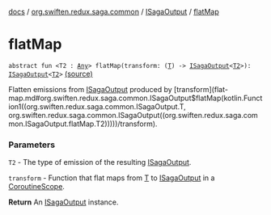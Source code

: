 [docs](../../index.md) / [org.swiften.redux.saga.common](../index.md) / [ISagaOutput](index.md) / [flatMap](./flat-map.md)

# flatMap

`abstract fun <T2 : `[`Any`](https://kotlinlang.org/api/latest/jvm/stdlib/kotlin/-any/index.html)`> flatMap(transform: (`[`T`](index.md#T)`) -> `[`ISagaOutput`](index.md)`<`[`T2`](flat-map.md#T2)`>): `[`ISagaOutput`](index.md)`<`[`T2`](flat-map.md#T2)`>` [(source)](https://github.com/protoman92/KotlinRedux/tree/master/common/common-saga/src/main/kotlin/org/swiften/redux/saga/common/CommonSaga.kt#L137)

Flatten emissions from [ISagaOutput](index.md) produced by [transform](flat-map.md#org.swiften.redux.saga.common.ISagaOutput$flatMap(kotlin.Function1((org.swiften.redux.saga.common.ISagaOutput.T, org.swiften.redux.saga.common.ISagaOutput((org.swiften.redux.saga.common.ISagaOutput.flatMap.T2)))))/transform).

### Parameters

`T2` - The type of emission of the resulting [ISagaOutput](index.md).

`transform` - Function that flat maps from [T](index.md#T) to [ISagaOutput](index.md) in a [CoroutineScope](#).

**Return**
An [ISagaOutput](index.md) instance.

